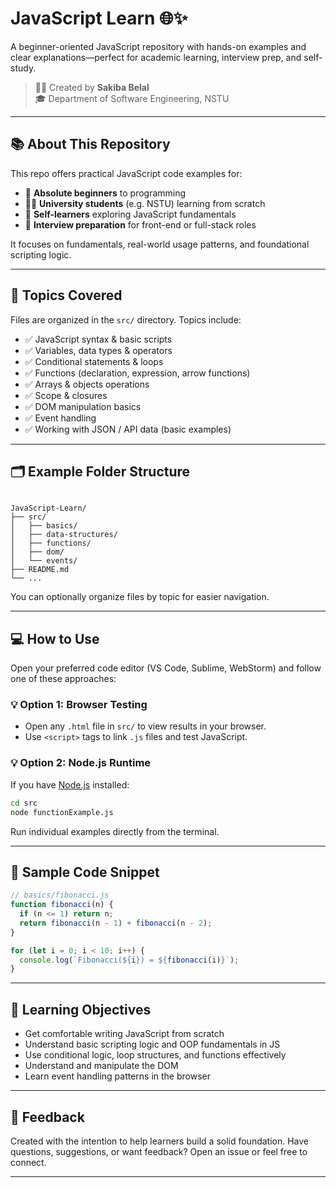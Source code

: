 
# JavaScript Learn 🌐✨

A beginner-oriented JavaScript repository with hands-on examples and clear explanations—perfect for academic learning, interview prep, and self-study.

> 👩‍💻 Created by **Sakiba Belal**  
> 🎓 Department of Software Engineering, NSTU

---

## 📚 About This Repository

This repo offers practical JavaScript code examples for:

- 🧒 **Absolute beginners** to programming
- 👩‍🎓 **University students** (e.g. NSTU) learning from scratch
- 🧠 **Self-learners** exploring JavaScript fundamentals
- 💼 **Interview preparation** for front-end or full-stack roles

It focuses on fundamentals, real-world usage patterns, and foundational scripting logic.

---

## 🚀 Topics Covered

Files are organized in the `src/` directory. Topics include:

- ✅ JavaScript syntax & basic scripts  
- ✅ Variables, data types & operators  
- ✅ Conditional statements & loops  
- ✅ Functions (declaration, expression, arrow functions)  
- ✅ Arrays & objects operations  
- ✅ Scope & closures  
- ✅ DOM manipulation basics  
- ✅ Event handling  
- ✅ Working with JSON / API data (basic examples)

---

## 🗂️ Example Folder Structure

```

JavaScript-Learn/
├── src/
│   ├── basics/
│   ├── data-structures/
│   ├── functions/
│   ├── dom/
│   └── events/
├── README.md
└── ...

````

You can optionally organize files by topic for easier navigation.

---

## 💻 How to Use

Open your preferred code editor (VS Code, Sublime, WebStorm) and follow one of these approaches:

### 💡 Option 1: Browser Testing

- Open any `.html` file in `src/` to view results in your browser.
- Use `<script>` tags to link `.js` files and test JavaScript.

### 💡 Option 2: Node.js Runtime

If you have [Node.js](https://nodejs.org/) installed:

```bash
cd src
node functionExample.js
````

Run individual examples directly from the terminal.

---

## 🧩 Sample Code Snippet

```javascript
// basics/fibonacci.js
function fibonacci(n) {
  if (n <= 1) return n;
  return fibonacci(n - 1) + fibonacci(n - 2);
}

for (let i = 0; i < 10; i++) {
  console.log(`Fibonacci(${i}) = ${fibonacci(i)}`);
}
```

---

## 🎯 Learning Objectives

* Get comfortable writing JavaScript from scratch
* Understand basic scripting logic and OOP fundamentals in JS
* Use conditional logic, loop structures, and functions effectively
* Understand and manipulate the DOM
* Learn event handling patterns in the browser

---


## 💬 Feedback

Created with the intention to help learners build a solid foundation.
Have questions, suggestions, or want feedback? Open an issue or feel free to connect.

---


